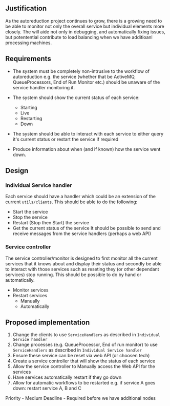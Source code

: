 Justification
-------------
As the autoreduction project continues to grow, there is a growing need to be able to monitor not only the overall service but individual elements more closely. The will aide not only in debugging, and automatically fixing issues, but potentential contribute to load balancing when we have additioanl processing machines.

Requirements
------------
* The system must be completely non-intrusive to the workflow of autoreduction e.g. the service (whether that
be ActiveMQ, QueueProcessors, End of Run Monitor etc.) should be unaware of the service handler monitoring it.

* The system should show the current status of each service:
  * Starting
  * Live
  * Restarting
  * Down

* The system should be able to interact with each service to either query it's current status or restart the service if required

* Produce information about when (and if known) how the service went down.

Design
------
### Individual Service handler
Each service should have a handler which could be an extension of the current `utils/clients`. This should be able to do the following:
* Start the service
* Stop the service
* Restart (Stop then Start) the service
* Get the current status of the service
It should be possible to send and receive messages from the service handlers (perhaps a web API)

### Service controller
The service controller/monitor is designed to first monitor all the current services that it knows about and display their status and secondly be able to interact with those services such as reseting they (or other dependant services) stop running. This should be possible to do by hand or automatically.
* Monitor services
* Restart services
  * Manually
  * Automatically

Proposed implementation
-----------------------
1. Change the clients to use `ServiceHandlers` as described in `Individual Service handler`
2. Change processes (e.g. QueueProcessor, End of run monitor) to use `ServiceHandlers` as described in `Individual Service handler`
3. Ensure these service can be reset via web API (or choosen tech)
4. Create a service controller that will show the status of each service 
5. Allow the service controller to Manually access the Web API for the services
6. Have services automatically restart if they go down
7. Allow for automatic workflows to be restarted e.g. if service A goes down: restart service A, B and C


Priority - Medium
Deadline - Required before we have additional nodes
